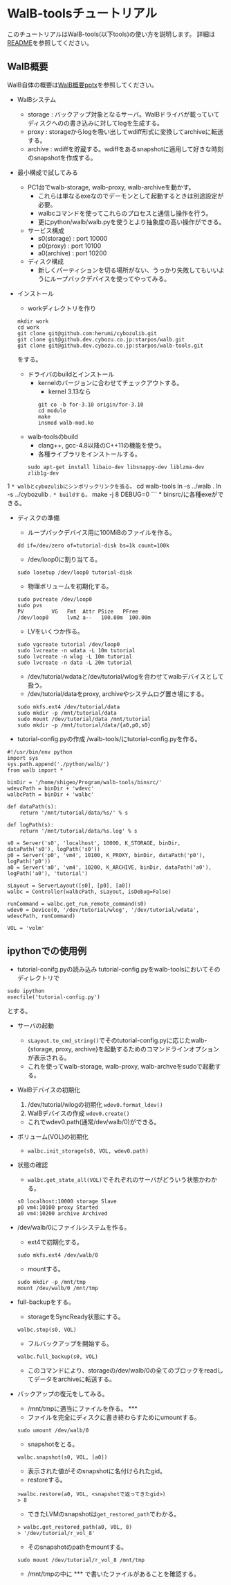 # WalB-toolsチュートリアル

このチュートリアルはWalB-tools(以下tools)の使い方を説明します。
詳細は[README](README.md)を参照してください。

## WalB概要
WalB自体の概要は[WalB概要pptx](https://github.dev.cybozu.co.jp/herumi/walb-tools/raw/master/doc/walb-is-hard.pptx)を参照してください。

* WalBシステム
  * storage : バックアップ対象となるサーバ。WalBドライバが載っていてディスクへのの書き込みに対してlogを生成する。
  * proxy : storageからlogを吸い出してwdiff形式に変換してarchiveに転送する。
  * archive : wdiffを貯蔵する。wdiffをあるsnapshotに適用して好きな時刻のsnapshotを作成する。

* 最小構成で試してみる
  * PC1台でwalb-storage, walb-proxy, walb-archiveを動かす。
    * これらは単なるexeなのでデーモンとして起動するときは別途設定が必要。
    * walbcコマンドを使ってこれらのプロセスと通信し操作を行う。
    * 更にpython/walb/walb.pyを使うとより抽象度の高い操作ができる。
  * サービス構成
    * s0(storage) : port 10000
    * p0(proxy) :   port 10100
    * a0(archive) : port 10200
  * ディスク構成
    * 新しくパーティションを切る場所がない、うっかり失敗してもいいようにループバックデバイスを使ってやってみる。

* インストール
  * workディレクトリを作り
  ```
  mkdir work
  cd work
  git clone git@github.com:herumi/cybozulib.git
  git clone git@github.dev.cybozu.co.jp:starpos/walb.git
  git clone git@github.dev.cybozu.co.jp:starpos/walb-tools.git
  ```
  をする。
  * ドライバのbuildとインストール
    * kernelのバージョンに合わせてチェックアウトする。
      * kernel 3.13なら
      ```
      git co -b for-3.10 origin/for-3.10
      cd module
      make
      insmod walb-mod.ko
      ```
  * walb-toolsのbuild
    * clang++, gcc-4.8以降のC++11の機能を使う。
    * 各種ライブラリをインストールする。
    ```
    sudo apt-get install libaio-dev libsnappy-dev liblzma-dev zlib1g-dev
1    ```
    * walbとcybozulibにシンボリックリンクを張る。
    ```
    cd walb-tools
    ln -s ../walb .
    ln -s ../cybozulib .
    ```
    * buildする。
    ```
    make -j 8 DEBUG=0
    ```
    * binsrc/に各種exeができる。

* ディスクの準備
  * ループパックデバイス用に100MiBのファイルを作る。
  ```
  dd if=/dev/zero of=tutorial-disk bs=1k count=100k
  ```
  * /dev/loop0に割り当てる。
  ```
  sudo losetup /dev/loop0 tutorial-disk
  ```
  * 物理ボリュームを初期化する。
  ```
  sudo pvcreate /dev/loop0
  sudo pvs
  PV         VG   Fmt  Attr PSize   PFree
  /dev/loop0      lvm2 a--   100.00m  100.00m
  ```
  * LVをいくつか作る。
  ```
  sudo vgcreate tutorial /dev/loop0
  sudo lvcreate -n wdata -L 10m tutorial
  sudo lvcreate -n wlog -L 10m tutorial
  sudo lvcreate -n data -L 20m tutorial
  ```
    * /dev/tutorial/wdataと/dev/tutorial/wlogを合わせてwalbデバイスとして扱う。
  * /dev/tutorial/dataをproxy, archiveやシステムログ置き場にする。
  ```
  sudo mkfs.ext4 /dev/tutorial/data
  sudo mkdir -p /mnt/tutorial/data
  sudo mount /dev/tutorial/data /mnt/tutorial
  sudo mkdir -p /mnt/tutorial/data/{a0,p0,s0}
  ```

* tutorial-config.pyの作成
<work>/walb-tools/にtutorial-config.pyを作る。
```
#!/usr/bin/env python
import sys
sys.path.append('./python/walb/')
from walb import *

binDir = '/home/shigeo/Program/walb-tools/binsrc/'
wdevcPath = binDir + 'wdevc'
walbcPath = binDir + 'walbc'

def dataPath(s):
    return '/mnt/tutorial/data/%s/' % s

def logPath(s):
    return '/mnt/tutorial/data/%s.log' % s

s0 = Server('s0', 'localhost', 10000, K_STORAGE, binDir, dataPath('s0'), logPath('s0'))
p0 = Server('p0', 'vm4', 10100, K_PROXY, binDir, dataPath('p0'), logPath('p0'))
a0 = Server('a0', 'vm4', 10200, K_ARCHIVE, binDir, dataPath('a0'), logPath('a0'), 'tutorial')

sLayout = ServerLayout([s0], [p0], [a0])
walbc = Controller(walbcPath, sLayout, isDebug=False)

runCommand = walbc.get_run_remote_command(s0)
wdev0 = Device(0, '/dev/tutorial/wlog', '/dev/tutorial/wdata', wdevcPath, runCommand)

VOL = 'volm'
```
## ipythonでの使用例
* tutorial-conifg.pyの読み込み
tutorial-config.pyをwalb-toolsにおいてそのディレクトリで
```
sudo ipython
execfile('tutorial-config.py')
```
とする。
* サーバの起動
  * `sLayout.to_cmd_string()`でそのtutorial-config.pyに応じたwalb-{storage, proxy, archive}を起動するためのコマンドラインオプションが表示される。
  * これを使ってwalb-storage, walb-proxy, walb-archveをsudoで起動する。
* WalBデバイスの初期化
  1. /dev/tutorial/wlogの初期化
  `wdev0.format_ldev()`
  2. WalBデバイスの作成
  `wdev0.create()`
  * これでwdev0.path(通常/dev/walb/0)ができる。
* ボリューム(VOL)の初期化
  * `walbc.init_storage(s0, VOL, wdev0.path)`
* 状態の確認
  * `walbc.get_state_all(VOL)`でそれぞれのサーバがどういう状態かわかる。
  ```
  s0 localhost:10000 storage Slave
  p0 vm4:10100 proxy Started
  a0 vm4:10200 archive Archived
  ```
* /dev/walb/0にファイルシステムを作る。
  * ext4で初期化する。
  ```
  sudo mkfs.ext4 /dev/walb/0
  ```
  * mountする。
  ```
  sudo mkdir -p /mnt/tmp
  mount /dev/walb/0 /mnt/tmp
  ```
* full-backupをする。
  * storageをSyncReady状態にする。
  ```
  walbc.stop(s0, VOL)
  ```
  * フルバックアップを開始する。
  ```
  walbc.full_backup(s0, VOL)
  ```
  * このコマンドにより、storageの/dev/walb/0の全てのブロックをreadしてデータをarchiveに転送する。

* バックアップの復元をしてみる。
  * /mnt/tmpに適当にファイルを作る。 ***
  * ファイルを完全にディスクに書き終わらすためにumountする。
  ```
  sudo umount /dev/walb/0
  ```
  * snapshotをとる。
  ```
  walbc.snapshot(s0, VOL, [a0])
  ```
  * 表示された値がそのsnapshotに名付けられたgid。
  * restoreする。
  ```
  >walbc.restore(a0, VOL, <snapshotで返ってきたgid>)
  > 8
  ```
  * できたLVMのsnapshotは`get_restored_path`でわかる。
  ```
  > walbc.get_restored_path(a0, VOL, 8)
  > '/dev/tutorial/r_vol_8'
  ```
  * そのsnapshotのpathをmountする。
  ```
  sudo mount /dev/tutorial/r_vol_8 /mnt/tmp
  ```
  * /mnt/tmpの中に *** で書いたファイルがあることを確認する。
